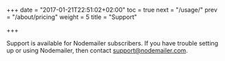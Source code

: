 +++
date = "2017-01-21T22:51:02+02:00"
toc = true
next = "/usage/"
prev = "/about/pricing"
weight = 5
title = "Support"

+++

Support is available for Nodemailer subscribers. If you have trouble setting up or using Nodemailer, then contact [support@nodemailer.com](mailto:support@nodemailer.com).
